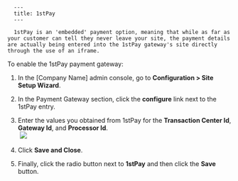 
      ---
      title: 1stPay
      ---

      1stPay is an 'embedded' payment option, meaning that while as far as your customer can tell they never leave your site, the payment details are actually being entered into the 1stPay gateway's site directly through the use of an iframe.

To enable the 1stPay payment gateway:

1.  In the \[Company Name\] admin console, go to **Configuration > Site Setup Wizard**.  
      
    
2.  In the Payment Gateway section, click the **configure** link next to the 1stPay entry.  
      
    
3.  Enter the values you obtained from 1stPay for the **Transaction Center Id**, **Gateway Id**, and **Processor Id**.  
     ![](images/1415639811968.png)  
      
    
4.  Click **Save and Close**.  
      
    
5.  Finally, click the radio button next to **1stPay** and then click the **Save** button.
      